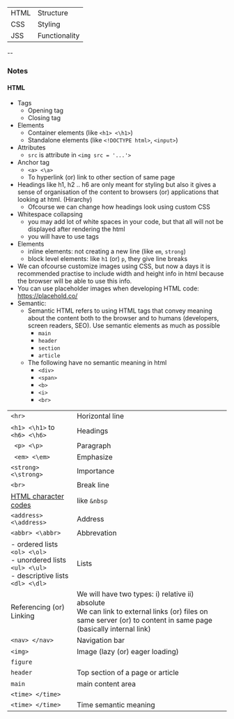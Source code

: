 
| | | 
|:--|:--|
| HTML | Structure |
| CSS  | Styling   |
| JSS  | Functionality |

--
### Notes
#### HTML
- Tags
    - Opening tag
    - Closing tag
- Elements
    - Container elements (like ```<h1> <\h1>```)
    - Standalone elements (like ```<!DOCTYPE html>```, ```<input>```)
- Attributes
    - ```src``` is attribute in ```<img src = '...'>```
- Anchor tag
    - ```<a> <\a>```
    - To hyperlink (or) link to other section of same page
- Headings like h1, h2 .. h6 are only meant for styling but also it gives a sense of organisation of the content to browsers (or) applications that looking at html. (Hirarchy)
    - Ofcourse we can change how headings look using custom CSS
- Whitespace collapsing
    - you may add lot of white spaces in your code, but that all will not be displayed after rendering the html
    - you will have to use tags
- Elements
    - inline elements: not creating a new line (like ```em```, ```strong```)
    - block level elements: like ```h1``` (or) ```p```, they give line breaks
- We can ofcourse customize images using CSS, but now a days it is recommended practise to include width and height info in html because the browser will be able to use this info.
- You can use placeholder images when developing HTML code: https://placehold.co/
- Semantic:
    - Semantic HTML refers to using HTML tags that convey meaning about the content both to the browser and to humans (developers, screen readers, SEO). Use semantic elements as much as possible
        -  ```main```
        - ```header```
        - ```section```
        - ```article```
    - The following have no semantic meaning in html
        - ```<div>```
        - ```<span>```
        - ```<b>```
        - ```<i>```
        - ```<br>```

| | |
|:--|:--|
| ```<hr>``` | Horizontal line |
| ```<h1> <\h1>``` to ```<h6> <\h6>``` | Headings | 
| ``` <p> <\p>``` | Paragraph
| ``` <em> <\em>``` | Emphasize |
| ``` <strong> <\strong> ``` | Importance |
| ``` <br> ``` | Break line |
| [HTML character codes](https://html.spec.whatwg.org/multipage/named-characters.html#named-character-references) | like ```&nbsp``` |
| ``` <address> <\address> ``` | Address |
| ``` <abbr> <\abbr> ``` | Abbrevation |
| - ordered lists ```<ol> <\ol>``` <br> - unordered lists ```<ul> <\ul>``` <br> - descriptive lists ```<dl> <\dl>``` | Lists |
| Referencing (or) Linking | We will have two types: i) relative ii) absolute <br> We can link to external links (or) files on same server (or) to content in same page (basically internal link)|
| ```<nav> </nav>``` | Navigation bar |
| ```<img>``` | Image (lazy (or) eager loading) |
| ```figure``` | |
| ```header``` | Top section of a page or article |
| ```main``` | main content area |
| ```<time> </time>``` | |
| ```<time> </time>``` | Time semantic meaning |
